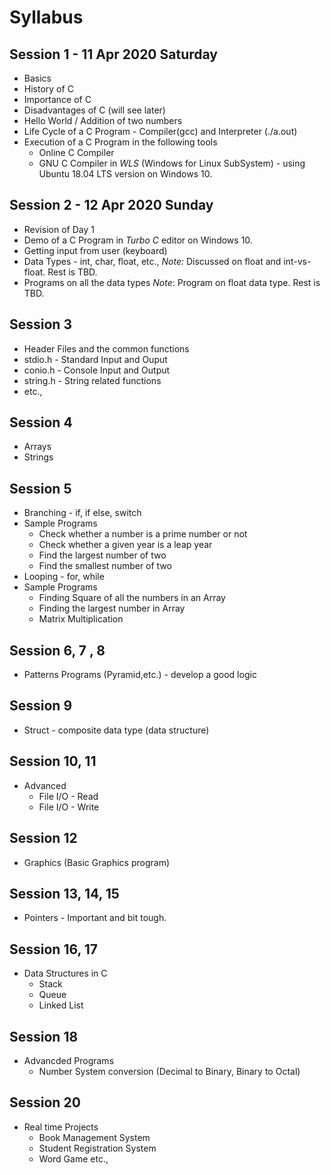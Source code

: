 # Syllabus

## Session 1 - 11 Apr 2020 Saturday

 * Basics
  * History of C
  * Importance of C
  * Disadvantages of C (will see later) 
 * Hello World / Addition of two numbers
 * Life Cycle of a C Program - Compiler(gcc) and Interpreter (./a.out)
 * Execution of a C Program in the following tools
   * Online C Compiler
   * GNU C Compiler in *WLS* (Windows for Linux SubSystem) - using Ubuntu 18.04 LTS version on Windows 10.

## Session 2 - 12 Apr 2020 Sunday
 
 * Revision of Day 1
 * Demo of a C Program in *Turbo C* editor on Windows 10. 
 * Getting input from user (keyboard)
 * Data Types - int, char, float, etc., *Note:* Discussed on float and int-vs-float. Rest is TBD.
 * Programs on all the data types *Note*: Program on float data type. Rest is TBD.

## Session 3

 * Header Files and the common functions
  * stdio.h - Standard Input and Ouput
  * conio.h - Console Input and Output
  * string.h - String related functions
  * etc., 

## Session 4

 * Arrays
 * Strings

## Session 5

 * Branching - if, if else, switch
 * Sample Programs
   * Check whether a number is a prime number or not
   * Check whether a given year is a leap year
   * Find the largest number of two
   * Find the smallest number of two
 * Looping - for, while
 * Sample Programs
   * Finding Square of all the numbers in an Array
   * Finding the largest number in Array
   * Matrix Multiplication
   
## Session 6, 7 , 8 

 * Patterns Programs (Pyramid,etc.) - develop a good logic 

## Session 9

 * Struct  - composite data type (data structure) 

## Session 10, 11

 * Advanced
   * File I/O - Read
   * File I/O - Write

## Session 12

 * Graphics (Basic Graphics program)

## Session 13, 14, 15
  
 * Pointers - Important and bit tough.

## Session 16, 17

* Data Structures in C
  * Stack
  * Queue
  * Linked List

## Session 18

 * Advancded Programs  
   * Number System conversion (Decimal to Binary, Binary to Octal)
 
## Session 20 
 
 * Real time Projects
   * Book Management System
   * Student Registration System
   * Word Game  etc.,

